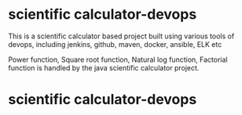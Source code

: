 # scientific calculator-devops
This is a scientific calculator based project built using various tools of devops, including jenkins, github, maven, docker, ansible, ELK etc

Power function, Square root function, Natural log function, Factorial function is handled by the java scientific calculator project.
# scientific calculator-devops

